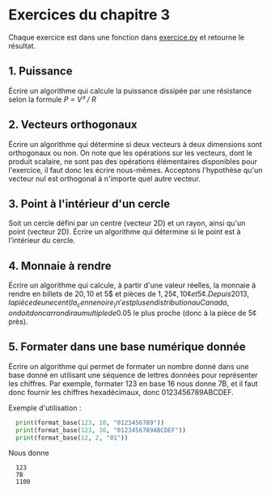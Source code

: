 # Exercices du chapitre 3

Chaque exercice est dans une fonction dans [exercice.py](exercice.py) et retourne le résultat.

## 1. Puissance

Écrire un algorithme qui calcule la puissance dissipée par une résistance selon la formule _P = V² / R_

## 2. Vecteurs orthogonaux

Écrire un algorithme qui détermine si deux vecteurs à deux dimensions sont orthogonaux ou non. On note que les opérations sur les vecteurs, dont le produit scalaire, ne sont pas des opérations élémentaires disponibles pour l'exercice, il faut donc les écrire nous-mêmes. Acceptons l'hypothèse qu'un vecteur nul est orthogonal à n'importe quel autre vecteur.

## 3. Point à l'intérieur d'un cercle

Soit un cercle défini par un centre (vecteur 2D) et un rayon, ainsi qu'un point (vecteur 2D). Écrire un algorithme qui détermine si le point est à l'intérieur du cercle.

## 4. Monnaie à rendre

Écrire un algorithme qui calcule, à partir d'une valeur réelles, la monnaie à rendre en billets de 20$, 10$ et 5$ et pièces de 1$, 25¢, 10¢ et 5¢. Depuis 2013, la pièce de une cent (la _cenne noire_) n'est plus en distribution au Canada, on doit donc arrondir au multiple de 0.05$ le plus proche (donc à la pièce de 5¢ près).

## 5. Formater dans une base numérique donnée

Écrire un algorithme qui permet de formater un nombre donné dans une base donné en utilisant une séquence de lettres données pour représenter les chiffres. Par exemple, formater 123 en base 16 nous donne 7B, et il faut donc fournir les chiffres hexadécimaux, donc 0123456789ABCDEF.

Exemple d'utilisation : 
```python
  print(format_base(123, 10, "0123456789"))
  print(format_base(123, 16, "0123456789ABCDEF"))
  print(format_base(12, 2, "01"))
```
Nous donne
```
  123
  7B
  1100
```
